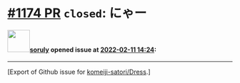 # [\#1174 PR](https://github.com/komeiji-satori/Dress/pull/1174) `closed`: にゃー

#### <img src="https://avatars.githubusercontent.com/u/1979746?u=3d9c7cb4dab29743cf2a0275332222c258af6fb3&v=4" width="50">[soruly](https://github.com/soruly) opened issue at [2022-02-11 14:24](https://github.com/komeiji-satori/Dress/pull/1174):






-------------------------------------------------------------------------------



[Export of Github issue for [komeiji-satori/Dress](https://github.com/komeiji-satori/Dress).]
